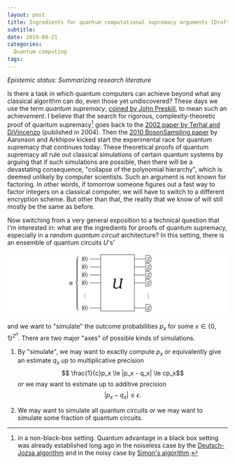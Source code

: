 ```yaml
---
layout: post
title: Ingredients for quantum computational supremacy arguments [Draft]
subtitle:
date: 2019-08-21
categories:
  Quantum computing
tags:
---
```


*Epistemic status: Summarizing research literature*



Is there a task in which quantum computers can achieve beyond what any classical algorithm can do, even those yet undiscovered? These days we use the term *quantum supremacy*, [coined by John Preskill](https://arxiv.org/abs/1203.5813), to mean such an achievement. I believe that the search for rigorous, complexity-theoretic proof of quantum supremacy[^1] goes back to the [2002 paper by Terhal and DiVincenzo](https://arxiv.org/abs/quant-ph/0205133) (published in 2004). Then the [2010  BosonSampling paper](http://arxiv.org/abs/1011.3245) by Aaronson and Arkhipov kicked start the experimental race for quantum supremacy that continues today. These theoretical proofs of quantum supremacy all rule out classical simulations of certain quantum systems by arguing that if such simulations are possible, then there will be a devastating consequence, "collapse of the polynomial hierarchy", which is deemed unlikely by computer scientists. Such an argument is not known for factoring. In other words, if tomorrow someone figures out a fast way to factor integers on a classical computer, we will have to switch to a different encryption scheme. But other than that, the reality that we know of will still mostly be the same as before.

Now switching from a very general exposition to a technical question that I'm interested in: what are the ingredients for proofs of quantum supremacy, especially in a *random quantum circuit* architecture? In this setting, there is an ensemble of quantum circuits $U$'s'
<center>
<img src="/assets/img/2019/qcircuit.png" style="width: 1000px;"/>
</center>

and we want to "simulate" the outcome probabilities $p_x$ for some $x \in \{0,1\}^{2^n}$. There are two major "axes" of possible kinds of simulations.

1. By "simulate", we may want to exactly compute $p_x$ or equivalently give an estimate $q_x$ up to multiplicative precision
  $$ \frac{1}{c}p_x \le |p_x - q_x| \le cp_x$$
  *or* we may want to estimate up to additive precision
  $$ |p_x - q_x| \le \epsilon. $$

2. We may want to simulate all quantum circuits *or* we may want to simulate some fraction of quantum circuits.

<!--
A problem $A$ is as hard as a problem $B$, written as $A \ge B$ in symbols, if the ability to solve $A$ implies the ability to solve $B$ with a polynomial time overhead. In which case, we say that there is a *polynomial-time reduction* from $A$ to $B$.

There is quite a few notions of polynomial-time reduction. We will use the oracular one (*Cook reduction*) since it allows us to reduce decision problems to function problems (especially counting problems in $\textrm{P}^{\#\textrm{P}}$). In this notion, a problem $B$ is Cook-reducible to problem $A$ if $B$ can be solved a polynomial time of calls to an oracle that solves $A$ suffices to solve $B$.

# Stockmeyer's approximate counting

$\textrm{BPP} \subset \Sigma_2 \cap \Pi_2$ ([Sipser–Gács–Lautemann theorem](https://en.wikipedia.org/wiki/Sipser%E2%80%93Lautemann_theorem)) It is not know that $\textrm{BPP}\subset\textrm{NP}$. (The NP-analogue for BPP is [MA](https://en.wikipedia.org/wiki/Arthur%E2%80%93Merlin_protocol). Thus, BQP, being more similar to BPP than to P, has [QMA](https://en.wikipedia.org/wiki/QMA) as the NP-analogue.)-->

[^1]: in a non-black-box setting. Quantum advantage in a black box setting was already established long ago in the noiseless case by the [Deutsch-Jozsa algorithm](https://en.wikipedia.org/wiki/Deutsch%E2%80%93Jozsa_algorithm) and in the noisy case by [Simon's algorithm](https://en.wikipedia.org/wiki/Simon_algorithm).
